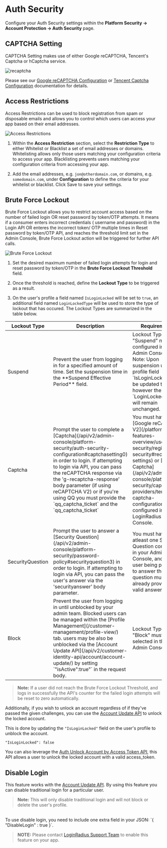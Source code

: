 # Auth Security

Configure your Auth Security settings within the **Platform Security → Account Protection → Auth Security** page.

## CAPTCHA Setting

CAPTCHA Setting makes use of either Google reCAPTCHA, Tencent's Captcha or hCaptcha service.

![recaptcha](https://apidocs.lrcontent.com/images/recaptcha_1801426989647f37dbbe5937.86151874.png "recaptcha")

Please see our [Google reCAPTCHA Configuration](/api/v2/admin-console/platform-security/captcha-providers/google-recaptcha-configuration) or [Tencent Captcha Configuration](/api/v2/admin-console/platform-security/captcha-providers/tencent-captcha-configuration) documentation for details.

## Access Restrictions

Access Restrictions can be used to block registration from spam or disposable emails and allows you to control which users can access your app based on their email addresses.

![](https://apidocs.lrcontent.com/images/ac25_40135e9340b1329352.64865231.png "Access Restrictions")

1. Within the **Access Restriction** section, select the **Restriction Type** to either Whitelist or Blacklist a set of email addresses or domains. Whitelisting allows only those users matching your configuration criteria to access your app. Blacklisting prevents users matching your configuration criteria from accessing your app.

2. Add the email addresses, e.g. `jon@otherdomain.com`, or domains, e.g. `somedomain.com`, under **Configuration** to define the criteria for your whitelist or blacklist. Click Save to save your settings.

## Brute Force Lockout

Brute Force Lockout allows you to restrict account access based on the number of failed login  OR reset password by token/OTP attempts. It means if a consumer enters incorrect credentials ( username and password) in the Login API OR enteres the incorrect token/ OTP multiple times in Reset password by token/OTP API,  and reaches the threshold limit set in the Admin Console, Brute Force Lockout action will be triggered for further API calls. 


![](https://apidocs.lrcontent.com/images/ac26_144965e9340c63e5436.74935901.png "Brute Force Lockout")
<br>

1. Set the desired maximum number of failed login attempts for login  and reset password by token/OTP in the **Brute Force Lockout Threshold** field.

2. Once the threshold is reached, define the **Lockout Type** to be triggered as a result.

3. On the user's profile a field named `IsLoginLocked` will be set to `true`, an additional field named `LoginLockedType` will be used to store the type of lockout that has occured. The Lockout Types are summarized in the table below.

<table>
<thead>
<tr>
<th id="0C0" style="width:200px" class="column-headers-background">Lockout Type</th>
<th id="0C1" style="width:200px"class="column-headers-background">Description</th>
<th id="0C3" style="width:200px"class="column-headers-background">Requirements</th>
<th id="0C4" style="width:200px"class="column-headers-background">API Response</th>
</tr>
</thead>
<tbody>
<tr >
<td class="s2" dir="ltr">Suspend</td>
<td class="s3" dir="ltr">Prevent the user from logging in for a specified amount of time. Set the suspension time in the **Suspend Effective Period** field.</td>
<td class="s4" dir="ltr">Lockout Type "Suspend" must be configured in the Admin Console. Note: Upon suspension user profile field `IsLoginLocked` will be updated to `true`, however the `LoginLockedType` will remain unchanged.</td>
<td class="s5" dir="ltr">
```
{
"Description":"Your account has been locked, please try again after sometime.",
"ErrorCode":1198,"Message":"Your account has been locked",
"IsProviderError":false,
"ProviderErrorResponse":null,"Data":{"LoginLockedTimeout":"2018-10-11T21:40:44.875Z"}
}
```
</td>
</tr>
<tr >
<td class="s2" dir="ltr">Captcha</td>
<td class="s3" dir="ltr">Prompt the user to complete a [Captcha](/api/v2/admin-console/platform-security/auth-security-configuration#captchasetting0) in order to login. If attempting to login via API, you can pass the reCAPTCHA response via the 'g-recaptcha-response' body parameter (if using reCAPTCHA V2) or if you're using QQ you must provide the `qq_captcha_ticket` and the `qq_captcha_ticket` </td>
<td class="s4" dir="ltr">You must have [Google reCAPTCHA V2](/platform-features-overview/user-security/registration-security#recaptcha-settings) or [Tencent Captcha](/api/v2/admin-console/platform-security/captcha-providers/tencent-captcha-configuration) configured in your LoginRadius Admin Console.</td>
<td class="s5" dir="ltr">
```
{
  "Description": "Your account has been locked, please enter reCAPTCHA in order to login.",
  "ErrorCode": 1132,
  "Message": "Your account has been locked, please enter reCAPTCHA in order to login",
  "IsProviderError": false,
  "ProviderErrorResponse": null
}
```
</td>
</tr>
<tr >
<td class="s2" dir="ltr">SecurityQuestion</td>
<td class="s3" dir="ltr">Prompt the user to answer a [Security Question](/api/v2/admin-console/platform-security/password-policy#securityquestion3) in order to login. If attempting to login via API, you can pass the user's answer via the 'securityanswer' body parameter.</td>
<td class="s4" dir="ltr">You must have atleast one Security Question configured in your Admin Console, and the user being prompted to answer the question must have already provided a valid answer.</td>
<td class="s5" dir="ltr">
```
{
  "Description": "Your account has been locked, please enter the answer to the security question in order to login.",
  "ErrorCode": 1148,
  "Message": "Your account has been locked",
  "IsProviderError": false,
  "ProviderErrorResponse": null
}
```
</td>
</tr>
<tr>
<tr>
<td class="s2" dir="ltr">Block</td>
<td class="s3" dir="ltr">Prevent the user from logging in until unblocked by your admin team. Blocked users can be managed within the [Profile Management](/customer-management/profile-view/) tab. users may be also be unblocked via the [Account Update API](/api/v2/customer-identity-api/account/account-update/) by setting `"isActive":true"` in the request body.</td>
<td class="s4" dir="ltr">Lockout Type "Block" must be selected in the Admin Console.</td>
<td class="s5" dir="ltr">
```
{
  "Description": "Your account has been blocked by the system admin, please contact the admin for more information.",
  "ErrorCode": 991,
  "Message": "Your account is blocked",
  "IsProviderError": false,
  "ProviderErrorResponse": null
}
```
</td>

</tr>
</tbody>
</table>

> **Note:** If a user did not reach the Brute Force Lockout Threshold, and logs in successfully the API's counter for the failed login attempts will be reset to zero automatically.

Additionally, if you wish to unlock an account regardless of if they've passed the given challenges, you can use the [Account Update API](/api/v2/user-registration/account-update) to unlock the locked account.

This is done by updating the `"IsLoginLocked"` field on the user's profile to unblock the account.

`"IsLoginLocked": false`

You can also leverage the [Auth Unlock Account by Access Token API](/api/v2/customer-identity-api/authentication/auth-unlock-account-by-access-token), this API allows a user to unlock the locked account with a valid access_token.

## Disable Login

This feature works with the [Account Update API](/api/v2/customer-identity-api/account/account-update). By using this feature you can disable traditional login for a particular user.

> **Note:** This will only disable traditional login and will not block or delete the user's profile.

<br>
To use disable login, you need to include one extra field in your JSON: `{ "DisableLogin" : true }`.

> **NOTE:** Please contact <a href = https://adminconsole.loginradius.com/support/tickets/open-a-new-ticket target=_blank> LoginRadius Support Team</a> to enable this feature on your app.
